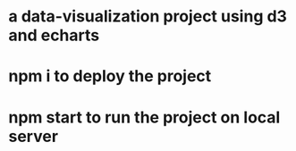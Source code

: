 # a data-visualization project using d3 and echarts
# **npm i** to deploy the project
# **npm start** to run the project on local server
